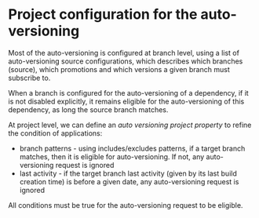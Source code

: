 Project configuration for the auto-versioning
=============================================

Most of the auto-versioning is configured at branch level, using a list of auto-versioning source configurations, which describes which branches (source), which promotions and which versions a given branch must subscribe to.

When a branch is configured for the auto-versioning of a dependency, if it is not disabled explicitly, it remains eligible for the auto-versioning of this dependency, as long the source branch matches.

At project level, we can define an _auto versioning project property_ to refine the condition of applications:

* branch patterns - using includes/excludes patterns, if a target branch matches, then it is eligible for auto-versioning. If not, any auto-versioning request is ignored
* last activity - if the target branch last activity (given by its last build creation time) is before a given date, any auto-versioning request is ignored

All conditions must be true for the auto-versioning request to be eligible.
